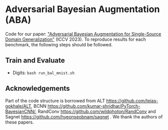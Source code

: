 # Adversarial Bayesian Augmentation (ABA)
Code for our paper: ["Adversarial Bayesian Augmentation for Single-Source Domain Generalization"](https://arxiv.org/abs/2307.09520) (ICCV 2023).
To reproduce results for each benchmark, the following steps should be followed.

## Train and Evaluate
- Digits: `bash run_bal_mnist.sh`

## Acknowledgements
Part of the code structure is borrowed from ALT https://github.com/tejas-gokhale/ALT, BCNN https://github.com/kumar-shridhar/PyTorch-BayesianCNN/,  RandConv https://github.com/wildphoton/RandConv and Sagnet https://github.com/hyeonseobnam/sagnet .
We thank the authors of these papers.

